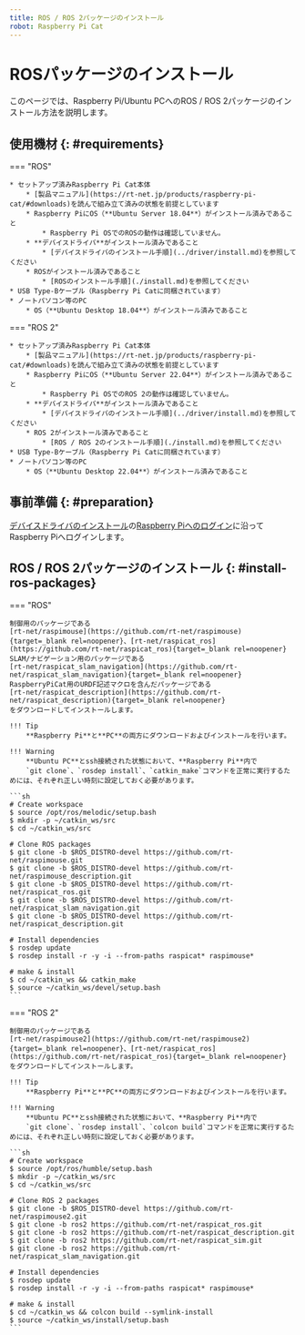 ```yaml
---
title: ROS / ROS 2パッケージのインストール
robot: Raspberry Pi Cat
---
```


# ROSパッケージのインストール

このページでは、Raspberry Pi/Ubuntu PCへのROS / ROS 2パッケージのインストール方法を説明します。

## 使用機材 {: #requirements}

=== "ROS"

    * セットアップ済みRaspberry Pi Cat本体
        * [製品マニュアル](https://rt-net.jp/products/raspberry-pi-cat/#downloads)を読んで組み立て済みの状態を前提としています
        * Raspberry PiにOS（**Ubuntu Server 18.04**）がインストール済みであること
            * Raspberry Pi OSでのROSの動作は確認していません。
        * **デバイスドライバ**がインストール済みであること
            * [デバイスドライバのインストール手順](../driver/install.md)を参照してください
        * ROSがインストール済みであること
            * [ROSのインストール手順](./install.md)を参照してください
    * USB Type-Bケーブル（Raspberry Pi Catに同梱されています）
    * ノートパソコン等のPC
        * OS（**Ubuntu Desktop 18.04**）がインストール済みであること

=== "ROS 2"

    * セットアップ済みRaspberry Pi Cat本体
        * [製品マニュアル](https://rt-net.jp/products/raspberry-pi-cat/#downloads)を読んで組み立て済みの状態を前提としています
        * Raspberry PiにOS（**Ubuntu Server 22.04**）がインストール済みであること
            * Raspberry Pi OSでのROS 2の動作は確認していません。
        * **デバイスドライバ**がインストール済みであること
            * [デバイスドライバのインストール手順](../driver/install.md)を参照してください
        * ROS 2がインストール済みであること
            * [ROS / ROS 2のインストール手順](./install.md)を参照してください
    * USB Type-Bケーブル（Raspberry Pi Catに同梱されています）
    * ノートパソコン等のPC
        * OS（**Ubuntu Desktop 22.04**）がインストール済みであること

## 事前準備 {: #preparation}

[デバイスドライバのインストール](../driver/install.md)の[Raspberry Piへのログイン](../driver/install.md#raspberry-pi-login)に沿ってRaspberry Piへログインします。

## ROS / ROS 2パッケージのインストール {: #install-ros-packages}

=== "ROS"

    制御用のパッケージである
    [rt-net/raspimouse](https://github.com/rt-net/raspimouse){target=_blank rel=noopener}、[rt-net/raspicat_ros](https://github.com/rt-net/raspicat_ros){target=_blank rel=noopener}  
    SLAM/ナビゲーション用のパッケージである
    [rt-net/raspicat_slam_navigation](https://github.com/rt-net/raspicat_slam_navigation){target=_blank rel=noopener}  
    RaspberryPiCat用のURDF記述マクロを含んだパッケージである
    [rt-net/raspicat_description](https://github.com/rt-net/raspicat_description){target=_blank rel=noopener}  
    をダウンロードしてインストールします。

    !!! Tip
        **Raspberry Pi**と**PC**の両方にダウンロードおよびインストールを行います。
    
    !!! Warning 
        **Ubuntu PC**とssh接続された状態において、**Raspberry Pi**内で  
        `git clone`、`rosdep install`、`catkin_make`コマンドを正常に実行するためには、それぞれ正しい時刻に設定しておく必要があります。

    ```sh
    # Create workspace
    $ source /opt/ros/melodic/setup.bash
    $ mkdir -p ~/catkin_ws/src
    $ cd ~/catkin_ws/src

    # Clone ROS packages
    $ git clone -b $ROS_DISTRO-devel https://github.com/rt-net/raspimouse.git
    $ git clone -b $ROS_DISTRO-devel https://github.com/rt-net/raspimouse_description.git
    $ git clone -b $ROS_DISTRO-devel https://github.com/rt-net/raspicat_ros.git
    $ git clone -b $ROS_DISTRO-devel https://github.com/rt-net/raspicat_slam_navigation.git
    $ git clone -b $ROS_DISTRO-devel https://github.com/rt-net/raspicat_description.git

    # Install dependencies
    $ rosdep update
    $ rosdep install -r -y -i --from-paths raspicat* raspimouse*

    # make & install
    $ cd ~/catkin_ws && catkin_make
    $ source ~/catkin_ws/devel/setup.bash
    ```

=== "ROS 2"

    制御用のパッケージである
    [rt-net/raspimouse2](https://github.com/rt-net/raspimouse2){target=_blank rel=noopener}、[rt-net/raspicat_ros](https://github.com/rt-net/raspicat_ros){target=_blank rel=noopener}  
    をダウンロードしてインストールします。

    !!! Tip
        **Raspberry Pi**と**PC**の両方にダウンロードおよびインストールを行います。

    !!! Warning 
        **Ubuntu PC**とssh接続された状態において、**Raspberry Pi**内で  
        `git clone`、`rosdep install`、`colcon build`コマンドを正常に実行するためには、それぞれ正しい時刻に設定しておく必要があります。

    ```sh
    # Create workspace
    $ source /opt/ros/humble/setup.bash
    $ mkdir -p ~/catkin_ws/src
    $ cd ~/catkin_ws/src

    # Clone ROS 2 packages
    $ git clone -b $ROS_DISTRO-devel https://github.com/rt-net/raspimouse2.git
    $ git clone -b ros2 https://github.com/rt-net/raspicat_ros.git
    $ git clone -b ros2 https://github.com/rt-net/raspicat_description.git
    $ git clone -b ros2 https://github.com/rt-net/raspicat_sim.git
    $ git clone -b ros2 https://github.com/rt-net/raspicat_slam_navigation.git

    # Install dependencies
    $ rosdep update
    $ rosdep install -r -y -i --from-paths raspicat* raspimouse*

    # make & install
    $ cd ~/catkin_ws && colcon build --symlink-install
    $ source ~/catkin_ws/install/setup.bash
    ```